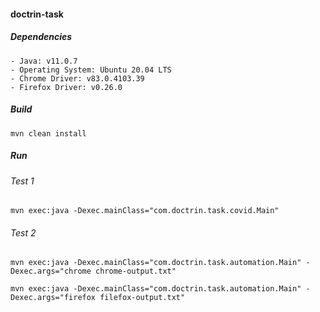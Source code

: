 #### doctrin-task

##### Dependencies
```
- Java: v11.0.7
- Operating System: Ubuntu 20.04 LTS
- Chrome Driver: v83.0.4103.39
- Firefox Driver: v0.26.0
```

##### Build
`mvn clean install`

##### Run

###### Test 1
`mvn exec:java -Dexec.mainClass="com.doctrin.task.covid.Main"`

###### Test 2
`mvn exec:java -Dexec.mainClass="com.doctrin.task.automation.Main" -Dexec.args="chrome chrome-output.txt"`

`mvn exec:java -Dexec.mainClass="com.doctrin.task.automation.Main" -Dexec.args="firefox filefox-output.txt"`
